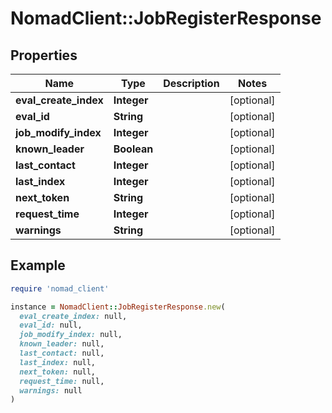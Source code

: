 # NomadClient::JobRegisterResponse

## Properties

| Name | Type | Description | Notes |
| ---- | ---- | ----------- | ----- |
| **eval_create_index** | **Integer** |  | [optional] |
| **eval_id** | **String** |  | [optional] |
| **job_modify_index** | **Integer** |  | [optional] |
| **known_leader** | **Boolean** |  | [optional] |
| **last_contact** | **Integer** |  | [optional] |
| **last_index** | **Integer** |  | [optional] |
| **next_token** | **String** |  | [optional] |
| **request_time** | **Integer** |  | [optional] |
| **warnings** | **String** |  | [optional] |

## Example

```ruby
require 'nomad_client'

instance = NomadClient::JobRegisterResponse.new(
  eval_create_index: null,
  eval_id: null,
  job_modify_index: null,
  known_leader: null,
  last_contact: null,
  last_index: null,
  next_token: null,
  request_time: null,
  warnings: null
)
```

